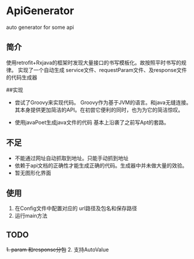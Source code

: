 # ApiGenerator
auto generator for some api

## 简介
使用retrofit+Rxjava的框架时发现大量接口的书写模板化。故按照平时书写的规律。
实现了一个自动生成 service文件、requestParam文件、及response文件的代码生成器

##实现

* 尝试了Groovy来实现代码。
    Groovy作为基于JVM的语言。和java无缝连接。其本身提供更加简洁的API。在初尝它便利的同时，也为为它的简洁惊叹。
    
* 使用javaPoet生成java文件的代码
    基本上沿袭了之前写Apt的套路。
    
## 不足

* 不能通过网址自动抓取到地址。只能手动抓到地址
* 依赖于api文档的正确性才能生成正确的代码。生成器中并未做大量的效验。
* 暂无图形化界面    

## 使用

1. 在Config文件中配置对应的 url路径及包名和保存路径
2. 运行main方法

## TODO
~~1. param 和response分包~~
2. 支持AutoValue
